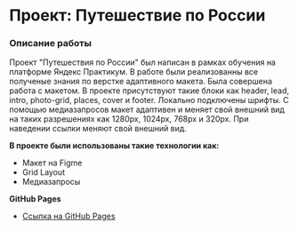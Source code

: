# Проект: Путешествие по России

### Описание работы
Проект "Путешествия по России" был написан в рамках обучения на платформе Яндекс Практикум.
В работе были реализованны все полученые знания по верстке адаптивного макета.
Была совершена работа с макетом.
В проекте присутствуют такие блоки как header, lead, intro, photo-grid, places, cover и footer.
Локально подключены шрифты.
С помощью медиазапросов макет адаптивен и меняет свой внешний вид на таких разрешениях как 1280px, 1024px, 768px и 320px.
При наведении ссылки меняют свой внешний вид.

**В проекте были использованы такие технологии как:**

* Макет на Figme
* Grid Layout
* Медиазапросы

**GitHub Pages**

* [Ссылка на GitHub Pages](https://salnivlada.github.io/russian-travel/)
